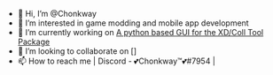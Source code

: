 - 👋 Hi, I’m @Chonkway
- 👀 I’m interested in game modding and mobile app development
- 🌱 I’m currently working on [A python based GUI for the XD/Coll Tool Package](https://github.com/Chonkway/XD-Colosseum-WGUI)
- 💞️ I’m looking to collaborate on []
- 📫 How to reach me | Discord - 💕Chonkway™💕#7954 |

<!---
Chonkway/Chonkway is a ✨ special ✨ repository because its `README.md` (this file) appears on your GitHub profile.
You can click the Preview link to take a look at your changes.
--->
